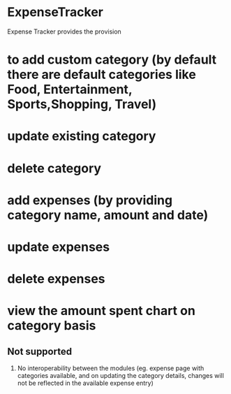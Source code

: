 # ExpenseTracker

Expense Tracker provides the provision
# to add custom category (by default there are default categories like Food, Entertainment, Sports,Shopping, Travel)
# update existing category
#  delete category

# add expenses (by providing category name, amount and date)
# update expenses
# delete expenses

# view the amount spent chart on category basis

Not supported
--------------
1. No interoperability between the modules (eg. expense page with categories available, 
and on updating the category details, changes will not be reflected in the available expense entry)